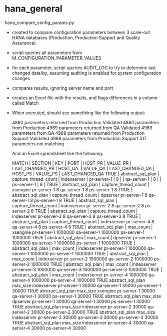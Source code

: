 # hana_general

hana_compare_config_params.py 
  - created to compare configuration parameters between 3 scale-out HANA databases (Production, Production Support and Quality Assurance).
  - script queries all parameters from M_CONFIGURATION_PARAMETER_VALUES
  - for each parameter, script queries AUDIT_LOG to try to determine last changed date/by, assuming auditing is enabled for system configuration changes
  - compares results, ignoring server name and port
  - creates an Excel file with the results, and flags differences in a column called Match
  - When executed, should see somethiing like the following output:

    4860 parameters returned from Production
    Validated 4860 parameters from Production
    4969 parameters returned from QA
    Validated 4969 parameters from QA
    4989 parameters returned from Production Support
    Validated 4989 parameters from Production Support
    517 parameters not matching

    And an Excel spreadsheet like the following:
    
    MATCH | SECTION           | KEY                  | PORT        | HOST_PR     | VALUE_PR | LAST_CHANGED_PR | HOST_QA.    | VALUE_QA | LAST_CHANGED_QA | HOST_PS     | VALUE_PS | LAST_CHANGED_QA
    TRUE  | abstract_sql_plan | capture_thread_count | indexserver | pr-server-1 | 8        |                 | qa-server-1 | 8        |                 | ps-server-1 | 8        |
    TRUE  | abstract_sql_plan | capture_thread_count | xsengine	pr-server-1	8		qa-server-1	8		ps-server-1	8
    TRUE  | abstract_sql_plan | capture_thread_count | dpserver	pr-server-1	8		qa-server-1	8		ps-server-1	8
    TRUE  | abstract_sql_plan | capture_thread_count | indexserver	pr-server-2	8		qa-server-2	8		ps-server-2	8
    TRUE  | abstract_sql_plan | capture_thread_count | indexserver	pr-server-3	8		qa-server-3	8		ps-server-3	8
    TRUE  | abstract_sql_plan | capture_thread_count | indexserver	pr-server-4	8		qa-server-4	8		ps-server-4	8
    TRUE  | abstract_sql_plan | max_count            | xsengine	pr-server-1	1000000		qa-server-1	1000000		ps-server-1	1000000
    TRUE  | abstract_sql_plan | max_count            | dpserver	pr-server-1	1000000		qa-server-1	1000000		ps-server-1	1000000
    TRUE  | abstract_sql_plan | max_count            | indexserver	pr-server-1	1000000		qa-server-1	1000000		ps-server-1	1000000
    TRUE  | abstract_sql_plan | max_count            | indexserver	pr-server-2	1000000		qa-server-2	1000000		ps-server-2	1000000
    TRUE  | abstract_sql_plan | max_count            | indexserver	pr-server-3	1000000		qa-server-3	1000000		ps-server-3	1000000
    TRUE  | abstract_sql_plan | max_count            | indexserver	pr-server-4	1000000		qa-server-4	1000000		ps-server-4	1000000
    TRUE	abstract_sql_plan	max_size	indexserver	pr-server-1	30000		qa-server-1	30000		ps-server-1	30000
    TRUE	abstract_sql_plan	max_size	xsengine	pr-server-1	30000		qa-server-1	30000		ps-server-1	30000
    TRUE	abstract_sql_plan	max_size	dpserver	pr-server-1	30000		qa-server-1	30000		ps-server-1	30000
    TRUE	abstract_sql_plan	max_size	indexserver	pr-server-2	30000		qa-server-2	30000		ps-server-2	30000
    TRUE	abstract_sql_plan	max_size	indexserver	pr-server-3	30000		qa-server-3	30000		ps-server-3	30000
    TRUE	abstract_sql_plan	max_size	indexserver	pr-server-4	30000		qa-server-4	30000		ps-server-4	30000
